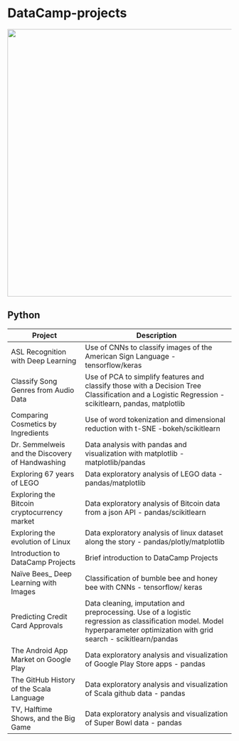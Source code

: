 # DataCamp-projects

<img src="https://www.pngkey.com/png/full/265-2652165_download-png-datacamp-logo.png" data-canonical-src="https://www.pngkey.com/png/full/265-2652165_download-png-datacamp-logo.png" width="600" />

## Python


| Project                                             | Description |
| --------------------------------------------------- | ----------- |
| ASL Recognition with Deep Learning                  | Use of CNNs to classify images of the American Sign Language - tensorflow/keras |
|Classify Song Genres from Audio Data                 | Use of PCA to simplify features and classify those with a Decision Tree Classification and a Logistic Regression - scikitlearn, pandas, matplotlib |
|Comparing Cosmetics by Ingredients                   | Use of word tokenization and dimensional reduction with t-SNE -bokeh/scikitlearn  |
|Dr. Semmelweis and the Discovery of Handwashing      | Data analysis with pandas and visualization with matplotlib - matplotlib/pandas |
|Exploring 67 years of LEGO                           | Data exploratory analysis of LEGO data  - pandas/matplotlib |
|Exploring the Bitcoin cryptocurrency market          | Data exploratory analysis of Bitcoin data from a json API  - pandas/scikitlearn |
|Exploring the evolution of Linux                     | Data exploratory analysis of linux dataset along the story  - pandas/plotly/matplotlib|
|Introduction to DataCamp Projects                    | Brief introduction to DataCamp Projects |
|Naïve Bees_ Deep Learning with Images                | Classification of bumble bee and honey bee with CNNs  - tensorflow/ keras |
|Predicting Credit Card Approvals                     | Data cleaning, imputation and preprocessing. Use of a logistic regression as classification model. Model hyperparameter optimization with grid search - scikitlearn/pandas |
|The Android App Market on Google Play                | Data exploratory analysis and visualization of Google Play Store apps - pandas|
|The GitHub History of the Scala Language             | Data exploratory analysis and visualization of Scala github data - pandas |
|TV, Halftime Shows, and the Big Game                 | Data exploratory analysis and visualization of Super Bowl data - pandas |
